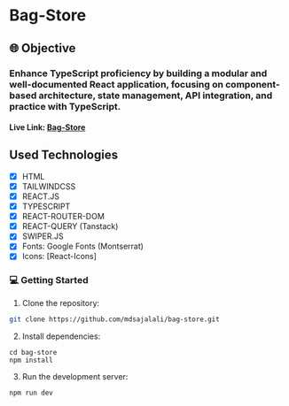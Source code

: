 # Bag-Store

## 🌐 Objective

### Enhance TypeScript proficiency by building a modular and well-documented React application, focusing on component-based architecture, state management, API integration, and practice with TypeScript.

#### Live Link: [Bag-Store](https://bags-store.vercel.app/)

## Used Technologies

- [x] HTML
- [x] TAILWINDCSS
- [x] REACT.JS
- [x] TYPESCRIPT
- [x] REACT-ROUTER-DOM
- [x] REACT-QUERY (Tanstack)
- [x] SWIPER.JS
- [x] Fonts: Google Fonts (Montserrat)
- [x] Icons: [React-Icons]

### 💻 Getting Started

1. Clone the repository:

```bash
git clone https://github.com/mdsajalali/bag-store.git
```

2. Install dependencies:

```
cd bag-store
npm install
```

3. Run the development server:

```
npm run dev
```
